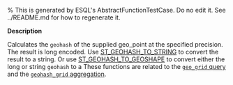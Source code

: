 % This is generated by ESQL's AbstractFunctionTestCase. Do no edit it. See ../README.md for how to regenerate it.

**Description**

Calculates the `geohash` of the supplied geo_point at the specified precision. The result is long encoded. Use [ST_GEOHASH_TO_STRING](#esql-st_geohash_to_string) to convert the result to a string. Or use [ST_GEOHASH_TO_GEOSHAPE](#esql-st_geohash_to_geoshape) to convert either the long or string `geohash` to a  These functions are related to the [`geo_grid` query](/reference/query-languages/query-dsl/query-dsl-geo-grid-query.md) and the [`geohash_grid` aggregation](/reference/aggregations/search-aggregations-bucket-geohashgrid-aggregation.md).

